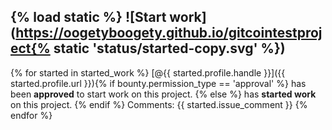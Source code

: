{% load static %}
![Start work](https://oogetyboogety.github.io/gitcointestproject{% static 'status/started-copy.svg' %})
--------------------

{% for started in started_work %} 
[@{{ started.profile.handle }}]({{ started.profile.url }}){% if bounty.permission_type == 'approval' %} has been __approved__ to start work on this project. {% else %} has __started work__ on this project. {% endif %}
Comments: {{ started.issue_comment }}
{% endfor %}
